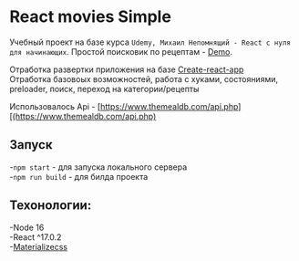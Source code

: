 # React movies Simple
Учебный проект на базе курса `Udemy, Михаил Непомнящий - React с нуля для начинающих`. Простой поисковик по рецептам - [Demo](https://webbomj.github.io/react-food/).

Отработка развертки приложения на базе [Create-react-app](https://create-react-app.dev/)<br>
Отработка базовоых возможностей, работа с хуками, состояниями, preloader, поиск, переход на категории/рецепты<br>

Использовалось Api - [https://www.themealdb.com/api.php][(https://www.themealdb.com/api.php)

## Запуск
-`npm start` - для запуска локального сервера<br>
-`npm run build` - для билда проекта<br>

## Техонологии:
-Node 16<br>
-React ^17.0.2<br>
-[Materializecss](https://materializecss.com/)<br>
